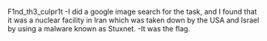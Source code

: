 F1nd_th3_culpr1t
-I did a google image search for the task, and I found that it was a nuclear facility in Iran which was taken down by the USA and Israel by using a malware known as Stuxnet. 
-It was the flag.
